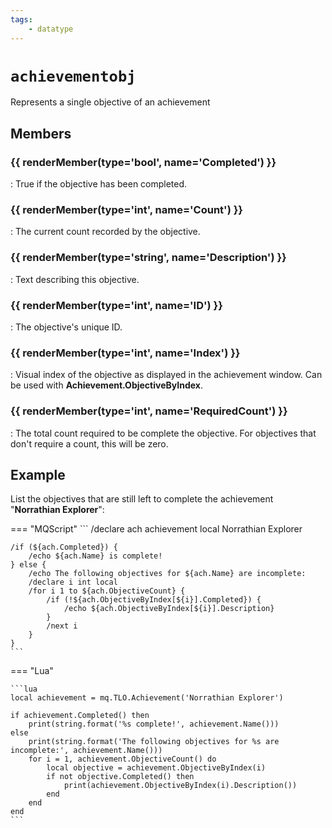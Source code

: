 ```yaml
---
tags:
    - datatype
---
```

# `achievementobj`

<!--dt-desc-start-->
Represents a single objective of an achievement
<!--dt-desc-end-->
## Members
<!--dt-members-start-->
### {{ renderMember(type='bool', name='Completed') }}

:   True if the objective has been completed.

### {{ renderMember(type='int', name='Count') }}

:   The current count recorded by the objective.

### {{ renderMember(type='string', name='Description') }}

:   Text describing this objective.

### {{ renderMember(type='int', name='ID') }}

:   The objective's unique ID.

### {{ renderMember(type='int', name='Index') }}

:   Visual index of the objective as displayed in the achievement window. Can be used with **Achievement.ObjectiveByIndex**.

### {{ renderMember(type='int', name='RequiredCount') }}

:   The total count required to be complete the objective. For objectives that don't require a count, this will be zero.
<!--dt-members-end-->

## Example

List the objectives that are still left to complete the achievement "**Norrathian Explorer**":

=== "MQScript"
    ```
    /declare ach achievement local Norrathian Explorer

    /if (${ach.Completed}) {
        /echo ${ach.Name} is complete!
    } else {
        /echo The following objectives for ${ach.Name} are incomplete:
        /declare i int local
        /for i 1 to ${ach.ObjectiveCount} {
            /if (!${ach.ObjectiveByIndex[${i}].Completed}) {
                /echo ${ach.ObjectiveByIndex[${i}].Description}
            }
            /next i
        }
    }
    ```

=== "Lua"

    ```lua
    local achievement = mq.TLO.Achievement('Norrathian Explorer')

    if achievement.Completed() then
        print(string.format('%s complete!', achievement.Name()))
    else
        print(string.format('The following objectives for %s are incomplete:', achievement.Name()))
        for i = 1, achievement.ObjectiveCount() do
            local objective = achievement.ObjectiveByIndex(i)
            if not objective.Completed() then
                print(achievement.ObjectiveByIndex(i).Description())
            end
        end
    end
    ```
<!--dt-linkrefs-start-->
[int]: datatype-int.md
[string]: datatype-string.md
[bool]: datatype-bool.md
<!--dt-linkrefs-end-->
